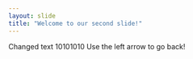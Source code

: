 ```yaml
---
layout: slide
title: "Welcome to our second slide!"
---
```

Changed text 10101010
Use the left arrow to go back!

